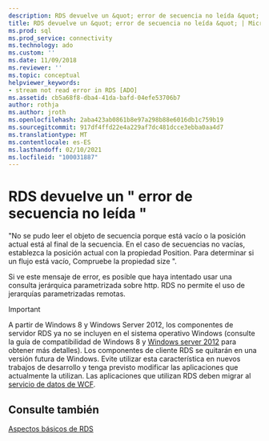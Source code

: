 ```yaml
---
description: RDS devuelve un &quot; error de secuencia no leída &quot;
title: RDS devuelve un &quot; error de secuencia no leída &quot; | Microsoft Docs
ms.prod: sql
ms.prod_service: connectivity
ms.technology: ado
ms.custom: ''
ms.date: 11/09/2018
ms.reviewer: ''
ms.topic: conceptual
helpviewer_keywords:
- stream not read error in RDS [ADO]
ms.assetid: cb5a68f8-dba4-41da-bafd-04efe53706b7
author: rothja
ms.author: jroth
ms.openlocfilehash: 2aba423ab0861b8e97a298b88e6016db1c759b19
ms.sourcegitcommit: 917df4ffd22e4a229af7dc481dcce3ebba0aa4d7
ms.translationtype: MT
ms.contentlocale: es-ES
ms.lasthandoff: 02/10/2021
ms.locfileid: "100031887"
---
```

# <a name="rds-returns-quotstream-not-readquot-error"></a>RDS devuelve un &quot; error de secuencia no leída &quot;
"No se pudo leer el objeto de secuencia porque está vacío o la posición actual está al final de la secuencia. En el caso de secuencias no vacías, establezca la posición actual con la propiedad Position. Para determinar si un flujo está vacío, Compruebe la propiedad size ".  
  
 Si ve este mensaje de error, es posible que haya intentado usar una consulta jerárquica parametrizada sobre http. RDS no permite el uso de jerarquías parametrizadas remotas.  
  
> [!IMPORTANT]
>  A partir de Windows 8 y Windows Server 2012, los componentes de servidor RDS ya no se incluyen en el sistema operativo Windows (consulte la guía de compatibilidad de Windows 8 y [Windows server 2012](https://www.microsoft.com/download/details.aspx?id=27416) para obtener más detalles). Los componentes de cliente RDS se quitarán en una versión futura de Windows. Evite utilizar esta característica en nuevos trabajos de desarrollo y tenga previsto modificar las aplicaciones que actualmente la utilizan. Las aplicaciones que utilizan RDS deben migrar al [servicio de datos de WCF](/dotnet/framework/wcf/).  
  
## <a name="see-also"></a>Consulte también  
 [Aspectos básicos de RDS](./rds-fundamentals.md)